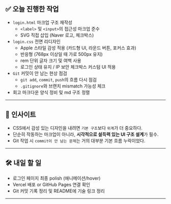 ## ✅ 오늘 진행한 작업

- `login.html` 마크업 구조 재작성
  - `<label>` 및 `<input>`의 접근성 마크업 준수
  - SVG 직접 삽입 (Naver 로고, 체크박스)
- `login.css` 전면 리디자인
  - Apple 스타일 감성 적용 (카드형 UI, 라운드 버튼, 포커스 효과)
  - 반응형 (768px 이상일 때 가로 500px 유지)
  - rem 단위 글자 크기 및 여백 사용
  - 로그인 상태 유지 / IP 보안 체크박스 커스텀 UI 적용
- `Git` 커밋이 안 남는 현상 점검
  - `git add`, `commit`, `push`의 흐름 다시 점검
  - `.gitignore`와 브랜치 mismatch 가능성 체크
- 회고 마크다운 양식 정비 및 md 구조 정렬

---

## 🧠 인사이트

- CSS에서 감성 있는 디자인을 내려면 `기본 구조`보다 `위계`가 더 중요하다.
- 단순히 작동하는 마크업이 아니라, **시각적으로 설득력 있는 UI 구조 설계**가 필수.
- Git 작업 시 `commit이 안 남는 문제`는 거의 대부분 기본 흐름 누락이었다.

---

## 🛠️ 내일 할 일

- 로그인 페이지 최종 polish (애니메이션/hover)
- Vercel 배포 or GitHub Pages 연결 확인
- Git 커밋 기록 정리 및 README에 기술 링크 정리

---
